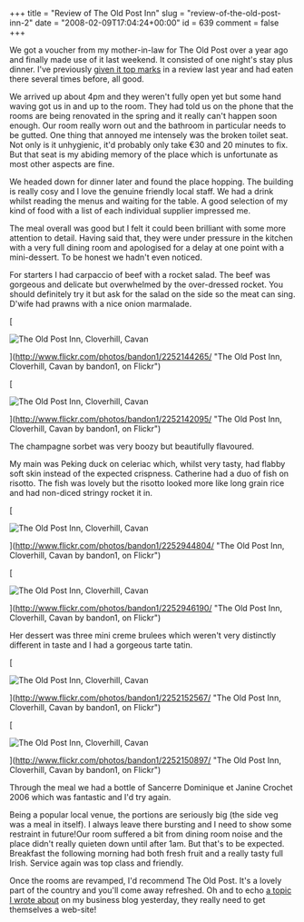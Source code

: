 +++
title = "Review of The Old Post Inn"
slug = "review-of-the-old-post-inn-2"
date = "2008-02-09T17:04:24+00:00"
id = 639
comment = false
+++

We got a voucher from my mother-in-law for The Old Post over a year ago and finally made use of it last weekend. It consisted of one night's stay plus dinner. I've previously [given it top marks](http://conoroneill.com/2007/03/21/review-of-the-old-post-inn/) in a review last year and had eaten there several times before, all good.

We arrived up about 4pm and they weren't fully open yet but some hand waving got us in and up to the room. They had told us on the phone that the rooms are being renovated in the spring and it really can't happen soon enough. Our room really worn out and the bathroom in particular needs to be gutted. One thing that annoyed me intensely was the broken toilet seat. Not only is it unhygienic, it'd probably only take €30 and 20 minutes to fix. But that seat is my abiding memory of the place which is unfortunate as most other aspects are fine.

We headed down for dinner later and found the place hopping. The building is really cosy and I love the genuine friendly local staff. We had a drink whilst reading the menus and waiting for the table. A good selection of my kind of food with a list of each individual supplier impressed me.

The meal overall was good but I felt it could been brilliant with some more attention to detail. Having said that, they were under pressure in the kitchen with a very full dining room and apologised for a delay at one point with a mini-dessert. To be honest we hadn't even noticed.

For starters I had carpaccio of beef with a rocket salad. The beef was gorgeous and delicate but overwhelmed by the over-dressed rocket. You should definitely try it but ask for the salad on the side so the meat can sing. D'wife had prawns with a nice onion marmalade.

[

![The Old Post Inn, Cloverhill, Cavan](/images/flickr/2024_download/2252144265_0ca66d74d6_c.jpg)

](http://www.flickr.com/photos/bandon1/2252144265/ "The Old Post Inn, Cloverhill, Cavan by bandon1, on Flickr")

[

![The Old Post Inn, Cloverhill, Cavan](/images/flickr/2024_download/2252142095_9c6e0dd7e6_c.jpg)

](http://www.flickr.com/photos/bandon1/2252142095/ "The Old Post Inn, Cloverhill, Cavan by bandon1, on Flickr")

The champagne sorbet was very boozy but beautifully flavoured.

My main was Peking duck on celeriac which, whilst very tasty, had flabby soft skin instead of the expected crispness. Catherine had a duo of fish on risotto. The fish was lovely but the risotto looked more like long grain rice and had non-diced stringy rocket it in.

[

![The Old Post Inn, Cloverhill, Cavan](/images/flickr/2024_download/2252944804_4a9284d90a_c.jpg)

](http://www.flickr.com/photos/bandon1/2252944804/ "The Old Post Inn, Cloverhill, Cavan by bandon1, on Flickr")

[

![The Old Post Inn, Cloverhill, Cavan](/images/flickr/2024_download/2252946190_8e42554901_c.jpg)

](http://www.flickr.com/photos/bandon1/2252946190/ "The Old Post Inn, Cloverhill, Cavan by bandon1, on Flickr")

Her dessert was three mini creme brulees which weren't very distinctly different in taste and I had a gorgeous tarte tatin.

[

![The Old Post Inn, Cloverhill, Cavan](/images/flickr/2024_download/2252152567_4791992215_c.jpg)

](http://www.flickr.com/photos/bandon1/2252152567/ "The Old Post Inn, Cloverhill, Cavan by bandon1, on Flickr")

[

![The Old Post Inn, Cloverhill, Cavan](/images/flickr/2024_download/2252150897_520725e128_c.jpg)

](http://www.flickr.com/photos/bandon1/2252150897/ "The Old Post Inn, Cloverhill, Cavan by bandon1, on Flickr")

Through the meal we had a bottle of Sancerre Dominique et Janine Crochet 2006 which was fantastic and I'd try again.

Being a popular local venue, the portions are seriously big (the side veg was a meal in itself). I always leave there bursting and I need to show some restraint in future!Our room suffered a bit from dining room noise and the place didn't really quieten down until after 1am. But that's to be expected. Breakfast the following morning had both fresh fruit and a really tasty full Irish. Service again was top class and friendly.

Once the rooms are revamped, I'd recommend The Old Post. It's a lovely part of the country and you'll come away refreshed. Oh and to echo [a topic I wrote about](http://www.argolon.com/2008/02/08/irish-smallmicro-businesses-and-the-web/) on my business blog yesterday, they really need to get themselves a web-site!
